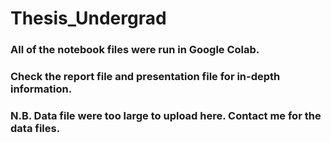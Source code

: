 # Thesis_Undergrad

### All of the notebook files were run in Google Colab.

### Check the report file and presentation file for in-depth information.

### N.B. Data file were too large to upload here. Contact me for the data files.